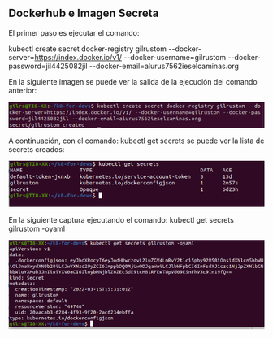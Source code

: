 ## Dockerhub e Imagen Secreta

El primer paso es ejecutar el comando: 

kubectl create secret docker-registry gilrustom --docker-server=https://index.docker.io/v1/ --docker-username=gilrustom --docker-password=jil4425082jil --docker-email=alurus7562ieselcaminas.org

En la siguiente imagen se puede ver la salida de la ejecución del comando anterior:

![C1](../imagenes/C1.png)

A continuación, con el comando: kubectl get secrets se puede ver la lista de secrets creados:

![C2](../imagenes/C2.png)

En la siguiente captura ejecutando el comando: kubectl get secrets gilrustom -oyaml

![C3](../imagenes/C3.png)

